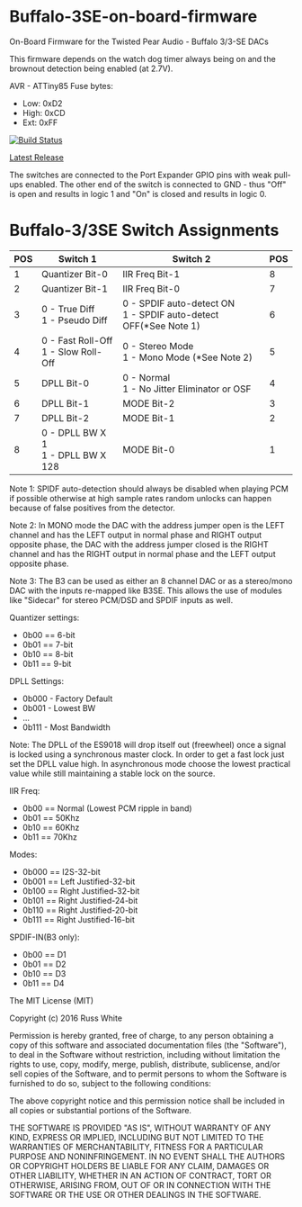 # Buffalo-3SE-on-board-firmware

On-Board Firmware for the Twisted Pear Audio - Buffalo 3/3-SE DACs

This firmware depends on the watch dog timer always being on and the brownout detection being enabled (at 2.7V).

AVR - ATTiny85
Fuse bytes:
- Low:	0xD2
- High:	0xCD
- Ext:	0xFF

[![Build Status](https://travis-ci.org/russwyte/Buffalo-3-3SE-on-board-firmware.svg?branch=master)](https://travis-ci.org/russwyte/Buffalo-3-3SE-on-board-firmware)

[Latest Release](https://github.com/russwyte/Buffalo-3-3SE-on-board-firmware/releases/latest "latest release")

The switches are connected to the Port Expander GPIO pins with weak pull-ups enabled. The other end of the switch is connected to GND - thus "Off" is open and results in logic 1 and "On" is closed and results in logic 0.

# Buffalo-3/3SE Switch Assignments
| POS | Switch 1                                | Switch 2                                                            | POS |
|-----|-----------------------------------------|---------------------------------------------------------------------|-----|
| 1   | Quantizer Bit-0                         | IIR Freq Bit-1                                                      | 8   |
| 2   | Quantizer Bit-1                         | IIR Freq Bit-0                                                      | 7   |
| 3   | 0 - True Diff <br>1 - Pseudo Diff       | 0 - SPDIF auto-detect ON <br>1 - SPDIF auto-detect OFF(*See Note 1) | 6   |
| 4   | 0 - Fast Roll-Off <br>1 - Slow Roll-Off | 0 - Stereo Mode <br>1 - Mono Mode (*See Note 2)                     | 5   |
| 5   | DPLL Bit-0                              | 0 - Normal <br>1 - No Jitter Eliminator or OSF                      | 4   |
| 6   | DPLL Bit-1                              | MODE Bit-2                                                          | 3   |
| 7   | DPLL Bit-2                              | MODE Bit-1                                                          | 2   |
| 8   | 0 - DPLL BW X 1 <br>1 - DPLL BW X 128   | MODE Bit-0                                                          | 1   |


Note 1: SPIDF auto-detection should always be disabled when playing PCM if possible otherwise at high sample rates random unlocks can happen because of false positives from the detector.

Note 2: In MONO mode the DAC with the address jumper open is the LEFT channel and has the LEFT output in normal phase and RIGHT output opposite phase, the DAC with the address jumper closed is the RIGHT channel and has the RIGHT output in normal phase and the LEFT output opposite phase.

Note 3: The B3 can be used as either an 8 channel DAC or as a stereo/mono DAC with the inputs re-mapped like B3SE. This allows the use of modules like "Sidecar" for stereo PCM/DSD and SPDIF inputs as well.

Quantizer settings:
* 0b00 == 6-bit
* 0b01 == 7-bit
* 0b10 == 8-bit
* 0b11 == 9-bit

DPLL Settings:
* 0b000 - Factory Default
* 0b001 - Lowest BW
* ...
* 0b111 - Most Bandwidth

Note: The DPLL of the ES9018 will drop itself out (freewheel) once a signal is locked using a synchronous master clock. In order to get a fast lock just set the DPLL value high. In asynchronous mode choose the lowest practical value while still maintaining a stable lock on the source.

IIR Freq:
* 0b00 == Normal (Lowest PCM ripple in band)
* 0b01 == 50Khz
* 0b10 == 60Khz
* 0b11 == 70Khz

Modes:
* 0b000 == I2S-32-bit
* 0b001 == Left Justified-32-bit
* 0b100 == Right Justified-32-bit
* 0b101 == Right Justified-24-bit
* 0b110 == Right Justified-20-bit
* 0b111 == Right Justified-16-bit

SPDIF-IN(B3 only):
* 0b00 == D1
* 0b01 == D2
* 0b10 == D3
* 0b11 == D4

The MIT License (MIT)

Copyright (c) 2016 Russ White

Permission is hereby granted, free of charge, to any person obtaining a copy
of this software and associated documentation files (the "Software"), to deal
in the Software without restriction, including without limitation the rights
to use, copy, modify, merge, publish, distribute, sublicense, and/or sell
copies of the Software, and to permit persons to whom the Software is
furnished to do so, subject to the following conditions:

The above copyright notice and this permission notice shall be included in all
copies or substantial portions of the Software.

THE SOFTWARE IS PROVIDED "AS IS", WITHOUT WARRANTY OF ANY KIND, EXPRESS OR
IMPLIED, INCLUDING BUT NOT LIMITED TO THE WARRANTIES OF MERCHANTABILITY,
FITNESS FOR A PARTICULAR PURPOSE AND NONINFRINGEMENT. IN NO EVENT SHALL THE
AUTHORS OR COPYRIGHT HOLDERS BE LIABLE FOR ANY CLAIM, DAMAGES OR OTHER
LIABILITY, WHETHER IN AN ACTION OF CONTRACT, TORT OR OTHERWISE, ARISING FROM,
OUT OF OR IN CONNECTION WITH THE SOFTWARE OR THE USE OR OTHER DEALINGS IN THE
SOFTWARE.
